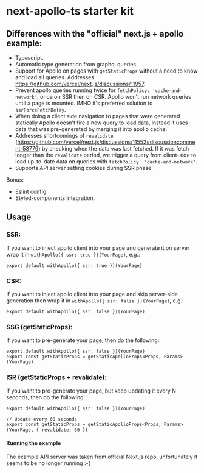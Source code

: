 # next-apollo-ts starter kit

## Differences with the "official" next.js + apollo example:

* Typescript.
* Automatic type generation from graphql queries.
* Support for Apollo on pages with `getStaticProps` without a need to know and load all queries. Addresses https://github.com/vercel/next.js/discussions/11957.
* Prevent apollo queries running twice for `fetchPolicy: 'cache-and-network'`, once on SSR then on CSR. Apollo won't run network queries until a page is mounted. IMHO it's preferred solution to `ssrForceFetchDelay`.
* When doing a client side navigation to pages that were generated statically Apollo doesn't fire a new query to load data, instead it uses data that was pre-generated by merging it into apollo cache.
* Addresses shortcomings of `revalidate` (https://github.com/vercel/next.js/discussions/11552#discussioncomment-53779) by checking when the data was last fetched. If it was fetch longer than the `revalidate` period, we trigger a query from client-side to load up-to-date data on queries with `fetchPolicy: 'cache-and-network'`.
* Supports API server setting cookies during SSR phase.

Bonus:

* Eslint config.
* Styled-components integration.

## Usage

### SSR:
If you want to inject apollo client into your page and generate it on server wrap it in `withApollo({ ssr: true })(YourPage)`, e.g.:
```
export default withApollo({ ssr: true })(YourPage)
```

### CSR:
If you want to inject apollo client into your page and skip server-side generation then wrap it in `withApollo({ ssr: false })(YourPage)`, e.g.:
```
export default withApollo({ ssr: false })(YourPage)
```

### SSG (getStaticProps):
If you want to pre-generate your page, then do the following:

```
export default withApollo({ ssr: false })(YourPage)
export const getStaticProps = getStaticApolloProps<Props, Params>(YourPage)
```

### ISR (getStaticProps + revalidate):
If you want to pre-generate your page, but keep updating it every N seconds, then do the following:

```
export default withApollo({ ssr: false })(YourPage)

// Update every 60 seconds
export const getStaticProps = getStaticApolloProps<Props, Params>(YourPage, { revalidate: 60 })
```

#### Running the example

The example API server was taken from official Next.js repo, unfortunately it seems to be no longer running :-(
